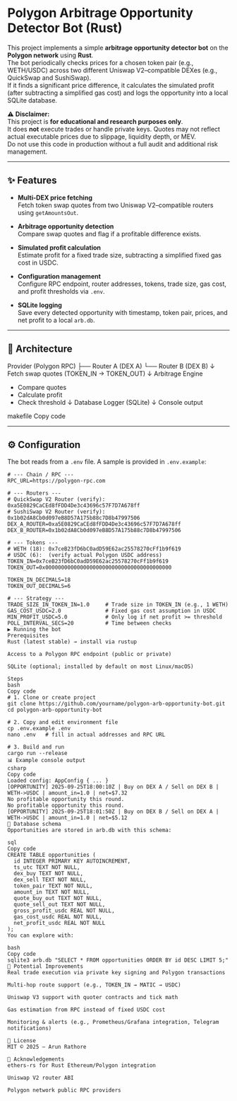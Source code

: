 # Polygon Arbitrage Opportunity Detector Bot (Rust)

This project implements a simple **arbitrage opportunity detector bot** on the **Polygon network** using **Rust**.  
The bot periodically checks prices for a chosen token pair (e.g., WETH/USDC) across two different Uniswap V2–compatible DEXes (e.g., QuickSwap and SushiSwap).  
If it finds a significant price difference, it calculates the simulated profit (after subtracting a simplified gas cost) and logs the opportunity into a local SQLite database.

⚠️ **Disclaimer:**  
This project is **for educational and research purposes only**.  
It does **not** execute trades or handle private keys. Quotes may not reflect actual executable prices due to slippage, liquidity depth, or MEV.  
Do not use this code in production without a full audit and additional risk management.

---

## ✨ Features

- **Multi-DEX price fetching**  
  Fetch token swap quotes from two Uniswap V2–compatible routers using `getAmountsOut`.

- **Arbitrage opportunity detection**  
  Compare swap quotes and flag if a profitable difference exists.

- **Simulated profit calculation**  
  Estimate profit for a fixed trade size, subtracting a simplified fixed gas cost in USDC.

- **Configuration management**  
  Configure RPC endpoint, router addresses, tokens, trade size, gas cost, and profit thresholds via `.env`.

- **SQLite logging**  
  Save every detected opportunity with timestamp, token pair, prices, and net profit to a local `arb.db`.

---

## 🧱 Architecture

Provider (Polygon RPC)
├── Router A (DEX A)
└── Router B (DEX B)
↓
Fetch swap quotes (TOKEN_IN -> TOKEN_OUT)
↓
Arbitrage Engine
- Compare quotes
- Calculate profit
- Check threshold
↓
Database Logger (SQLite)
↓
Console output

makefile
Copy code

---

## ⚙️ Configuration

The bot reads from a `.env` file. A sample is provided in `.env.example`:

```dotenv
# --- Chain / RPC ---
RPC_URL=https://polygon-rpc.com

# --- Routers ---
# QuickSwap V2 Router (verify): 0xa5E0829CaCEd8fFDD4De3c43696c57F7D7A678ff
# SushiSwap V2 Router (verify):  0x1b02dA8Cb0d097eB8D57A175b88c7D8b47997506
DEX_A_ROUTER=0xa5E0829CaCEd8fFDD4De3c43696c57F7D7A678ff
DEX_B_ROUTER=0x1b02dA8Cb0d097eB8D57A175b88c7D8b47997506

# --- Tokens ---
# WETH (18): 0x7ceB23fD6bC0adD59E62ac25578270cFf1b9f619
# USDC (6):  (verify actual Polygon USDC address)
TOKEN_IN=0x7ceB23fD6bC0adD59E62ac25578270cFf1b9f619
TOKEN_OUT=0x0000000000000000000000000000000000000000

TOKEN_IN_DECIMALS=18
TOKEN_OUT_DECIMALS=6

# --- Strategy ---
TRADE_SIZE_IN_TOKEN_IN=1.0     # Trade size in TOKEN_IN (e.g., 1 WETH)
GAS_COST_USDC=2.0              # Fixed gas cost assumption in USDC
MIN_PROFIT_USDC=5.0            # Only log if net profit >= threshold
POLL_INTERVAL_SECS=20          # Time between checks
▶️ Running the bot
Prerequisites
Rust (latest stable) → install via rustup

Access to a Polygon RPC endpoint (public or private)

SQLite (optional; installed by default on most Linux/macOS)

Steps
bash
Copy code
# 1. Clone or create project
git clone https://github.com/yourname/polygon-arb-opportunity-bot.git
cd polygon-arb-opportunity-bot

# 2. Copy and edit environment file
cp .env.example .env
nano .env   # fill in actual addresses and RPC URL

# 3. Build and run
cargo run --release
📊 Example console output
csharp
Copy code
Loaded config: AppConfig { ... }
[OPPORTUNITY] 2025-09-25T18:00:10Z | Buy on DEX A / Sell on DEX B | WETH->USDC | amount_in=1.0 | net=$7.32
No profitable opportunity this round.
No profitable opportunity this round.
[OPPORTUNITY] 2025-09-25T18:01:50Z | Buy on DEX B / Sell on DEX A | WETH->USDC | amount_in=1.0 | net=$5.12
📂 Database schema
Opportunities are stored in arb.db with this schema:

sql
Copy code
CREATE TABLE opportunities (
  id INTEGER PRIMARY KEY AUTOINCREMENT,
  ts_utc TEXT NOT NULL,
  dex_buy TEXT NOT NULL,
  dex_sell TEXT NOT NULL,
  token_pair TEXT NOT NULL,
  amount_in TEXT NOT NULL,
  quote_buy_out TEXT NOT NULL,
  quote_sell_out TEXT NOT NULL,
  gross_profit_usdc REAL NOT NULL,
  gas_cost_usdc REAL NOT NULL,
  net_profit_usdc REAL NOT NULL
);
You can explore with:

bash
Copy code
sqlite3 arb.db "SELECT * FROM opportunities ORDER BY id DESC LIMIT 5;"
🚀 Potential Improvements
Real trade execution via private key signing and Polygon transactions

Multi-hop route support (e.g., TOKEN_IN → MATIC → USDC)

Uniswap V3 support with quoter contracts and tick math

Gas estimation from RPC instead of fixed USDC cost

Monitoring & alerts (e.g., Prometheus/Grafana integration, Telegram notifications)

📝 License
MIT © 2025 — Arun Rathore

🙏 Acknowledgements
ethers-rs for Rust Ethereum/Polygon integration

Uniswap V2 router ABI

Polygon network public RPC providers
